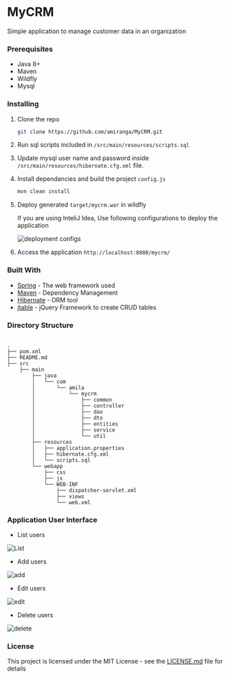 # MyCRM

Simple application to manage customer data in an organization


### Prerequisites

* Java 8+
* Maven
* Wildfly
* Mysql


### Installing

1. Clone the repo
    ```sh
    git clone https://github.com/amiranga/MyCRM.git
    ```
2. Run sql scripts included in `/src/main/resources/scripts.sql`

3. Update mysql user name and password inside `/src/main/resources/hibernate.cfg.xml` file.

4. Install dependancies and build the project `config.js`
    ```sh
    mvn clean install
    ```

5. Deploy generated `target/mycrm.war` in wildfly
    
    If you are using InteliJ Idea, Use following configurations to deploy the application
    
    ![deployment configs](https://user-images.githubusercontent.com/8085994/67230896-cffa4f00-f45b-11e9-8496-6b66755ac0cb.png?raw=true "Title")

6. Access the application `http://localhost:8080/mycrm/`


### Built With

* [Spring](https://spring.io/) - The web framework used
* [Maven](https://maven.apache.org/) - Dependency Management
* [Hibernate](https://hibernate.org/orm/) - ORM tool
* [jtable](http://www.jtable.org) - jQuery Framework to create CRUD tables

### Directory Structure

```aidl

.
├── pom.xml
├── README.md
├── src
    ├── main
        ├── java
        │   └── com
        │       └── amila
        │           └── mycrm
        │               ├── common
        │               ├── controller
        │               ├── dao
        │               ├── dto
        │               ├── entities
        │               ├── service
        │               └── util
        ├── resources
        │   ├── application.properties
        │   ├── hibernate.cfg.xml
        │   └── scripts.sql
        └── webapp
            ├── css
            ├── js
            └── WEB-INF
                ├── dispatcher-servlet.xml
                ├── views
                └── web.xml

```
### Application User Interface

*  List users

![List](https://user-images.githubusercontent.com/8085994/67230889-cec92200-f45b-11e9-9ee6-685b5a026944.png?raw=true "Title")

*  Add users

![add](https://user-images.githubusercontent.com/8085994/67230892-cec92200-f45b-11e9-9a81-d57f83332a7e.png?raw=true "Title")

*  Edit users

![edit](https://user-images.githubusercontent.com/8085994/67230894-cf61b880-f45b-11e9-9dde-59fb13135414.png?raw=true "Title")

*  Delete users

![delete](https://user-images.githubusercontent.com/8085994/67230893-cf61b880-f45b-11e9-83d9-b293f972f46a.png?raw=true "Title")


### License

This project is licensed under the MIT License - see the [LICENSE.md](LICENSE.md) file for details
